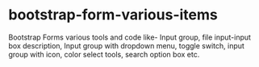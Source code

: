 # bootstrap-form-various-items
Bootstrap Forms various tools and code like- Input group, file input-input box description, Input group with dropdown menu, toggle switch, input group with icon, color select tools, search option box etc.
